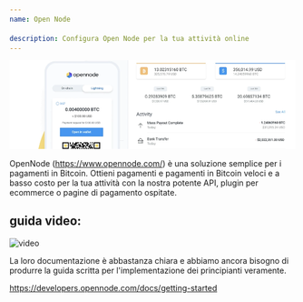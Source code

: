 ```yaml
---
name: Open Node

description: Configura Open Node per la tua attività online
---
```


![cover](assets/cover.png)

OpenNode (https://www.opennode.com/) è una soluzione semplice per i pagamenti in Bitcoin. Ottieni pagamenti e pagamenti in Bitcoin veloci e a basso costo per la tua attività con la nostra potente API, plugin per ecommerce o pagine di pagamento ospitate.

## guida video:

![video](https://youtu.be/sKk1Crk8QPc)

La loro documentazione è abbastanza chiara e abbiamo ancora bisogno di produrre la guida scritta per l'implementazione dei principianti veramente.

https://developers.opennode.com/docs/getting-started
